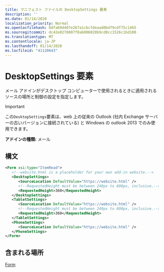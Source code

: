 ```yaml
---
title: マニフェスト ファイルの DesktopSettings 要素
description: ''
ms.date: 01/14/2020
localization_priority: Normal
ms.openlocfilehash: 6dfa69d407e267a1cbcfdeaad0bdf9cdf75c1465
ms.sourcegitcommit: dc42e0276007f8ab006028b9cd0cc1526c1bd100
ms.translationtype: MT
ms.contentlocale: ja-JP
ms.lasthandoff: 01/14/2020
ms.locfileid: "41120643"
---
```

# <a name="desktopsettings-element"></a>DesktopSettings 要素

メール アドインがデスクトップ コンピューターで使用されるときに適用されるソースの場所と制御の設定を指定します。

> [!IMPORTANT]
> この`DesktopSettings`要素は、web 上の従来の Outlook (社内 Exchange サーバーの古いバージョンに接続されている) と Windows の outlook 2013 でのみ使用できます。

**アドインの種類:** メール

## <a name="syntax"></a>構文

```XML
<Form xsi:type="ItemRead">
   <!--website.html is a placeholder for your own add-in website.-->
   <DesktopSettings>
      <SourceLocation DefaultValue="https://website.html" />
      <!--RequestedHeight must be between 240px to 800px, inclusive.-->
      <RequestedHeight>360</RequestedHeight>
   </DesktopSettings>
   <TabletSettings>
      <SourceLocation DefaultValue="https://website.html" />
      <!--RequestedHeight must be between 240px to 800px, inclusive.-->
      <RequestedHeight>360</RequestedHeight>
   </TabletSettings>
   <PhoneSettings>
      <SourceLocation DefaultValue="https://website.html" />
   </PhoneSettings>
</Form>
```

## <a name="contained-in"></a>含まれる場所

[Form](form.md)
